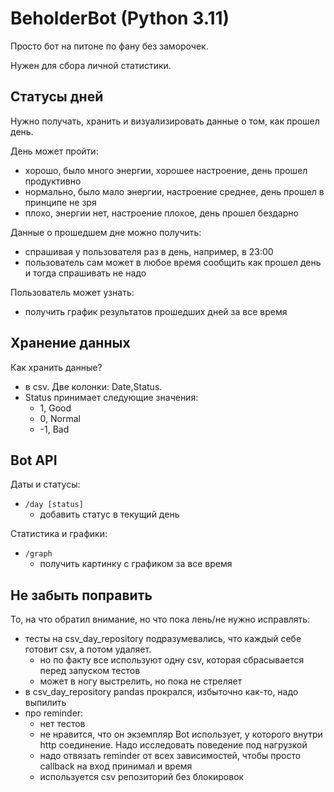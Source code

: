 # BeholderBot (Python 3.11)

Просто бот на питоне по фану без заморочек. 

Нужен для сбора личной статистики.


## Статусы дней

Нужно получать, хранить и визуализировать данные о том, как прошел день.

День может пройти:
- хорошо, было много энергии, хорошее настроение, день прошел продуктивно
- нормально, было мало энергии, настроение среднее, день прошел в принципе не зря
- плохо, энергии нет, настроение плохое, день прошел бездарно

Данные о прошедшем дне можно получить:
- спрашивая у пользователя раз в день, например, в 23:00
- пользователь сам может в любое время сообщить как прошел день и тогда спрашивать не надо

Пользователь может узнать:
- получить график результатов прошедших дней за все время

## Хранение данных

Как хранить данные?
- в csv. Две колонки: Date,Status. 
- Status принимает следующие значения:
  - 1, Good
  - 0, Normal
  - -1, Bad

## Bot API 

Даты и статусы:
- `/day [status]`
  - добавить статус в текущий день

Статистика и графики:
- `/graph`
  - получить картинку с графиком за все время

## Не забыть поправить
То, на что обратил внимание, но что пока лень/не нужно исправлять:
- тесты на csv_day_repository подразумевались, что каждый себе готовит csv, а потом удаляет.
  - но по факту все используют одну csv, которая сбрасывается перед запуском тестов
  - может в ногу выстрелить, но пока не стреляет
- в csv_day_repository pandas прокрался, избыточно как-то, надо выпилить
- про reminder:
  - нет тестов
  - не нравится, что он экземпляр Bot использует, у которого внутри http соединение. Надо исследовать поведение под нагрузкой
  - надо отвязать reminder от всех зависимостей, чтобы просто callback на вход принимал и время
  - используется csv репозиторий без блокировок
